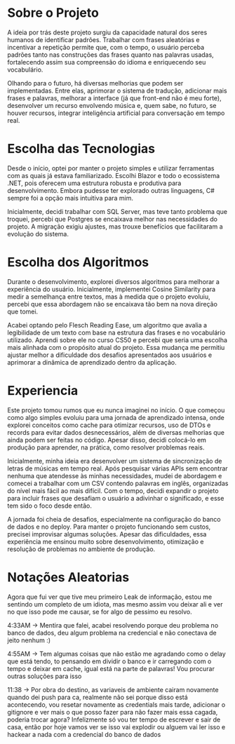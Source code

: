 
# Sobre o Projeto
A ideia por trás deste projeto surgiu da capacidade natural dos seres humanos de identificar padrões. Trabalhar com frases aleatórias e incentivar a repetição permite que, com o tempo, o usuário perceba padrões tanto nas construções das frases quanto nas palavras usadas, fortalecendo assim sua compreensão do idioma e enriquecendo seu vocabulário.

Olhando para o futuro, há diversas melhorias que podem ser implementadas. Entre elas, aprimorar o sistema de tradução, adicionar mais frases e palavras, melhorar a interface (já que front-end não é meu forte), desenvolver um recurso envolvendo música e, quem sabe, no futuro, se houver recursos, integrar inteligência artificial para conversação em tempo real.

# Escolha das Tecnologias

Desde o início, optei por manter o projeto simples e utilizar ferramentas com as quais já estava familiarizado. Escolhi Blazor e todo o ecossistema .NET, pois oferecem uma estrutura robusta e produtiva para desenvolvimento. Embora pudesse ter explorado outras linguagens, C# sempre foi a opção mais intuitiva para mim.

Inicialmente, decidi trabalhar com SQL Server, mas teve tanto problema que troquei, percebi que Postgres se encaixava melhor nas necessidades do projeto. A migração exigiu ajustes, mas trouxe benefícios que facilitaram a evolução do sistema. 

# Escolha dos Algoritmos

Durante o desenvolvimento, explorei diversos algoritmos para melhorar a experiência do usuário. Inicialmente, implementei Cosine Similarity para medir a semelhança entre textos, mas à medida que o projeto evoluiu, percebi que essa abordagem não se encaixava tão bem na nova direção que tomei.

Acabei optando pelo Flesch Reading Ease, um algoritmo que avalia a legibilidade de um texto com base na estrutura das frases e no vocabulário utilizado. Aprendi sobre ele no curso CS50 e percebi que seria uma escolha mais alinhada com o propósito atual do projeto. Essa mudança me permitiu ajustar melhor a dificuldade dos desafios apresentados aos usuários e aprimorar a dinâmica de aprendizado dentro da aplicação.

# Experiencia

Este projeto tomou rumos que eu nunca imaginei no início. O que começou como algo simples evoluiu para uma jornada de aprendizado intensa, onde explorei conceitos como cache para otimizar recursos, uso de DTOs e records para evitar dados desnecessários, além de diversas melhorias que ainda podem ser feitas no código. Apesar disso, decidi colocá-lo em produção para aprender, na prática, como resolver problemas reais.

Inicialmente, minha ideia era desenvolver um sistema de sincronização de letras de músicas em tempo real. Após pesquisar várias APIs sem encontrar nenhuma que atendesse às minhas necessidades, mudei de abordagem e comecei a trabalhar com um CSV contendo palavras em inglês, organizadas do nível mais fácil ao mais difícil. Com o tempo, decidi expandir o projeto para incluir frases que desafiam o usuário a adivinhar o significado, e esse tem sido o foco desde então.

A jornada foi cheia de desafios, especialmente na configuração do banco de dados e no deploy. Para manter o projeto funcionando sem custos, precisei improvisar algumas soluções. Apesar das dificuldades, essa experiência me ensinou muito sobre desenvolvimento, otimização e resolução de problemas no ambiente de produção.

# Notações Aleatorias

Agora que fui ver que tive meu primeiro Leak de informação, estou me sentindo um completo de um idiota, mas mesmo assim vou deixar ali e ver no que isso pode me causar, se for algo de pessimo eu resolvo.

4:33AM -> Mentira que falei, acabei resolvendo porque deu problema no banco de dados, deu algum problema na credencial e não conectava de jeito nenhum :)

4:55AM -> Tem algumas coisas que não estão me agradando como o delay que está tendo, to pensando em dividir o banco e ir carregando com o tempo e deixar em cache, igual está na parte de palavras! Vou procurar outras soluções para isso

11:38 -> Por obra do destino, as variaveis de ambiente cairam novamente quando dei push para ca, realmente não sei porque disso está acontecendo, vou resetar novamente as credentials mais tarde, adicionar o gitignore e ver mais o que posso fazer
para não fazer mais essa cagada, poderia trocar agora? Infelizmente só vou ter tempo de escrever e sair de casa, então por hoje vamos ver se isso vai explodir ou alguem vai ler isso e hackear a nada com a credencial do banco de dados
